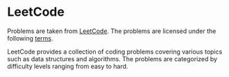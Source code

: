 # LeetCode

Problems are taken from [LeetCode](https://leetcode.com/problemset/all/). The problems are licensed under the following [terms](https://leetcode.com/terms/).

LeetCode provides a collection of coding problems covering various topics such as data structures and algorithms. The problems are categorized by difficulty levels ranging from easy to hard.
